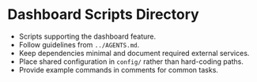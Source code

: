# Dashboard Scripts Directory

- Scripts supporting the dashboard feature.
- Follow guidelines from `../AGENTS.md`.
- Keep dependencies minimal and document required external services.
- Place shared configuration in `config/` rather than hard-coding paths.
- Provide example commands in comments for common tasks.
